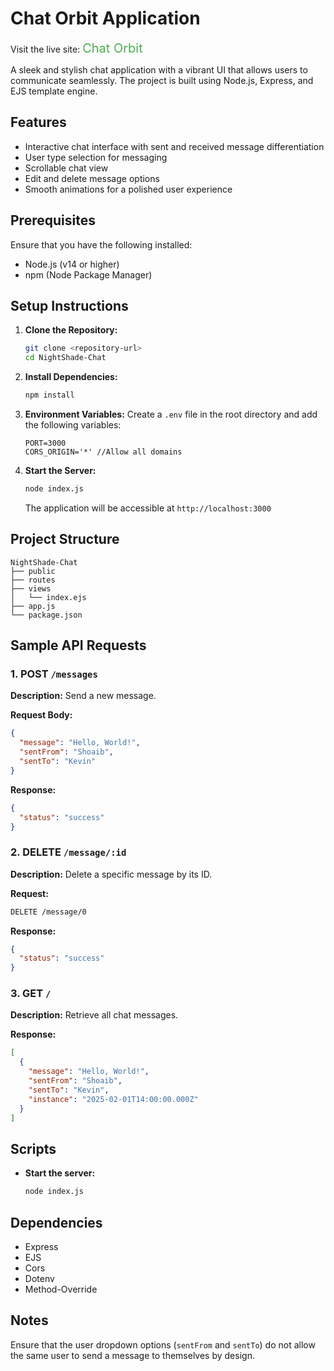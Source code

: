 # Chat Orbit Application 

Visit the live site: <a href="https://night-shade-chat.vercel.app/" style="text-decoration: none; font-size: 20px; color: #4CAF50;">Chat Orbit</a>



A sleek and stylish chat application with a vibrant UI that allows users to communicate seamlessly. The project is built using Node.js, Express, and EJS template engine.

## Features

- Interactive chat interface with sent and received message differentiation
- User type selection for messaging
- Scrollable chat view
- Edit and delete message options
- Smooth animations for a polished user experience

## Prerequisites

Ensure that you have the following installed:

- Node.js (v14 or higher)
- npm (Node Package Manager)

## Setup Instructions

1. **Clone the Repository:**

   ```bash
   git clone <repository-url>
   cd NightShade-Chat
   ```

2. **Install Dependencies:**

   ```bash
   npm install
   ```

3. **Environment Variables:** Create a `.env` file in the root directory and add the following variables:

   ```env
   PORT=3000
   CORS_ORIGIN='*' //Allow all domains
   ```

4. **Start the Server:**

   ```bash
   node index.js
   ```

   The application will be accessible at `http://localhost:3000`

## Project Structure

```
NightShade-Chat
├── public
├── routes
├── views
│   └── index.ejs
├── app.js
└── package.json
```

## Sample API Requests

### 1. POST `/messages`

**Description:** Send a new message.

**Request Body:**

```json
{
  "message": "Hello, World!",
  "sentFrom": "Shoaib",
  "sentTo": "Kevin"
}
```

**Response:**

```json
{
  "status": "success"
}
```

### 2. DELETE `/message/:id`

**Description:** Delete a specific message by its ID.

**Request:**

```bash
DELETE /message/0
```

**Response:**

```json
{
  "status": "success"
}
```

### 3. GET `/`

**Description:** Retrieve all chat messages.

**Response:**

```json
[
  {
    "message": "Hello, World!",
    "sentFrom": "Shoaib",
    "sentTo": "Kevin",
    "instance": "2025-02-01T14:00:00.000Z"
  }
]
```

## Scripts

- **Start the server:**
  ```bash
  node index.js
  ```

## Dependencies

- Express
- EJS
- Cors
- Dotenv
- Method-Override

## Notes

Ensure that the user dropdown options (`sentFrom` and `sentTo`) do not allow the same user to send a message to themselves by design.

